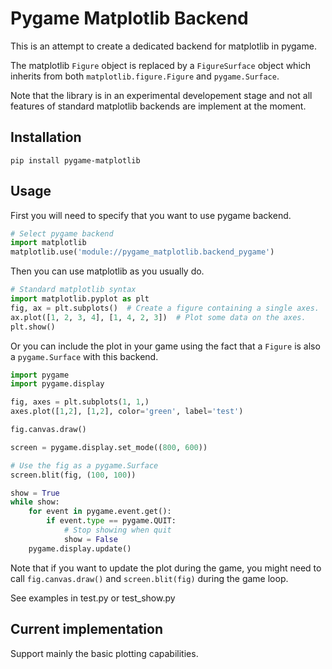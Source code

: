 # Pygame Matplotlib Backend

This is an attempt to create a dedicated backend for matplotlib
in pygame.

The matplotlib ```Figure``` object is replaced by a ```FigureSurface``` object
which inherits from both ```matplotlib.figure.Figure``` and
```pygame.Surface```.

Note that the library is in an experimental developement stage and not
all features of standard matplotlib backends are implement at the moment.

## Installation
```
pip install pygame-matplotlib
```

## Usage

First you will need to specify that you want to use pygame backend.
```python
# Select pygame backend
import matplotlib
matplotlib.use('module://pygame_matplotlib.backend_pygame')
```

Then you can use matplotlib as you usually do.
```python
# Standard matplotlib syntax
import matplotlib.pyplot as plt
fig, ax = plt.subplots()  # Create a figure containing a single axes.
ax.plot([1, 2, 3, 4], [1, 4, 2, 3])  # Plot some data on the axes.
plt.show()
```

Or you can include the plot in your game using the fact that a ```Figure``` is
also a ```pygame.Surface``` with this backend.
```python
import pygame
import pygame.display

fig, axes = plt.subplots(1, 1,)
axes.plot([1,2], [1,2], color='green', label='test')

fig.canvas.draw()

screen = pygame.display.set_mode((800, 600))

# Use the fig as a pygame.Surface
screen.blit(fig, (100, 100))

show = True
while show:
    for event in pygame.event.get():
        if event.type == pygame.QUIT:
            # Stop showing when quit
            show = False
    pygame.display.update()
```

Note that if you want to update the plot during the game, you might
need to call ```fig.canvas.draw()``` and ```screen.blit(fig)``` during
the game loop.

See examples in test.py or test_show.py

## Current implementation

Support mainly the basic plotting capabilities.

